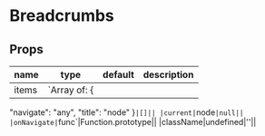 # Breadcrumbs

## Props

|name|type|default|description|
|----|----|-------|-----------|
|items|`Array of: {
  "navigate": "any",
  "title": "node"
}`|[]||
|current|`node`|null||
|onNavigate|`func`|Function.prototype||
|className|undefined|''||


